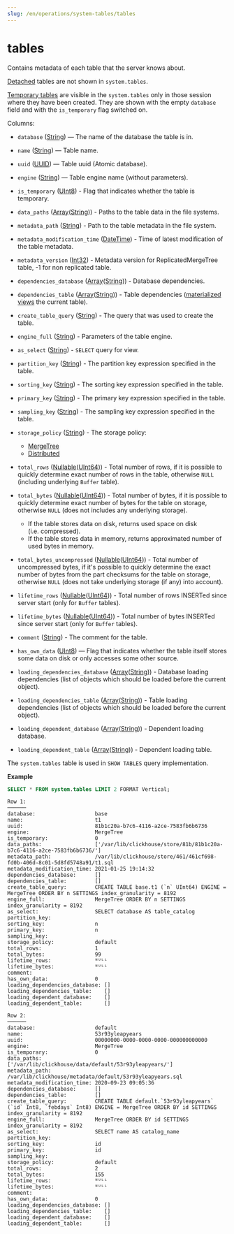 ```yaml
---
slug: /en/operations/system-tables/tables
---
```

# tables

Contains metadata of each table that the server knows about.

[Detached](../../sql-reference/statements/detach.md) tables are not shown in `system.tables`.

[Temporary tables](../../sql-reference/statements/create/table.md#temporary-tables) are visible in the `system.tables` only in those session where they have been created. They are shown with the empty `database` field and with the `is_temporary` flag switched on.

Columns:

- `database` ([String](../../sql-reference/data-types/string.md)) — The name of the database the table is in.

- `name` ([String](../../sql-reference/data-types/string.md)) — Table name.

- `uuid` ([UUID](../../sql-reference/data-types/uuid.md)) — Table uuid (Atomic database).

- `engine` ([String](../../sql-reference/data-types/string.md)) — Table engine name (without parameters).

- `is_temporary` ([UInt8](../../sql-reference/data-types/int-uint.md)) - Flag that indicates whether the table is temporary.

- `data_paths` ([Array](../../sql-reference/data-types/array.md)([String](../../sql-reference/data-types/string.md))) - Paths to the table data in the file systems.

- `metadata_path` ([String](../../sql-reference/data-types/string.md)) - Path to the table metadata in the file system.

- `metadata_modification_time` ([DateTime](../../sql-reference/data-types/datetime.md)) - Time of latest modification of the table metadata.

- `metadata_version` ([Int32](../../sql-reference/data-types/int-uint.md)) - Metadata version for ReplicatedMergeTree table, -1 for non replicated table.

- `dependencies_database` ([Array](../../sql-reference/data-types/array.md)([String](../../sql-reference/data-types/string.md))) - Database dependencies.

- `dependencies_table` ([Array](../../sql-reference/data-types/array.md)([String](../../sql-reference/data-types/string.md))) - Table dependencies ([materialized views](../../sql-reference/statements/create/view.md#materialized-view) the current table).

- `create_table_query` ([String](../../sql-reference/data-types/string.md)) - The query that was used to create the table.

- `engine_full` ([String](../../sql-reference/data-types/string.md)) - Parameters of the table engine.

- `as_select` ([String](../../sql-reference/data-types/string.md)) - `SELECT` query for view.

- `partition_key` ([String](../../sql-reference/data-types/string.md)) - The partition key expression specified in the table.

- `sorting_key` ([String](../../sql-reference/data-types/string.md)) - The sorting key expression specified in the table.

- `primary_key` ([String](../../sql-reference/data-types/string.md)) - The primary key expression specified in the table.

- `sampling_key` ([String](../../sql-reference/data-types/string.md)) - The sampling key expression specified in the table.

- `storage_policy` ([String](../../sql-reference/data-types/string.md)) - The storage policy:

    - [MergeTree](../../engines/table-engines/mergetree-family/mergetree.md#table_engine-mergetree-multiple-volumes)
    - [Distributed](../../engines/table-engines/special/distributed.md#distributed)

- `total_rows` ([Nullable](../../sql-reference/data-types/nullable.md)([UInt64](../../sql-reference/data-types/int-uint.md))) - Total number of rows, if it is possible to quickly determine exact number of rows in the table, otherwise `NULL` (including underlying `Buffer` table).

- `total_bytes` ([Nullable](../../sql-reference/data-types/nullable.md)([UInt64](../../sql-reference/data-types/int-uint.md))) - Total number of bytes, if it is possible to quickly determine exact number of bytes for the table on storage, otherwise `NULL` (does not includes any underlying storage).

    - If the table stores data on disk, returns used space on disk (i.e. compressed).
    - If the table stores data in memory, returns approximated number of used bytes in memory.

- `total_bytes_uncompressed` ([Nullable](../../sql-reference/data-types/nullable.md)([UInt64](../../sql-reference/data-types/int-uint.md))) - Total number of uncompressed bytes, if it's possible to quickly determine the exact number of bytes from the part checksums for the table on storage, otherwise `NULL` (does not take underlying storage (if any) into account).

- `lifetime_rows` ([Nullable](../../sql-reference/data-types/nullable.md)([UInt64](../../sql-reference/data-types/int-uint.md))) - Total number of rows INSERTed since server start (only for `Buffer` tables).

- `lifetime_bytes` ([Nullable](../../sql-reference/data-types/nullable.md)([UInt64](../../sql-reference/data-types/int-uint.md))) - Total number of bytes INSERTed since server start (only for `Buffer` tables).

- `comment` ([String](../../sql-reference/data-types/string.md)) - The comment for the table.

- `has_own_data` ([UInt8](../../sql-reference/data-types/int-uint.md)) — Flag that indicates whether the table itself stores some data on disk or only accesses some other source.

- `loading_dependencies_database` ([Array](../../sql-reference/data-types/array.md)([String](../../sql-reference/data-types/string.md))) - Database  loading dependencies (list of objects which should be loaded before the current object).

- `loading_dependencies_table` ([Array](../../sql-reference/data-types/array.md)([String](../../sql-reference/data-types/string.md))) - Table loading dependencies (list of objects which should be loaded before the current object).

- `loading_dependent_database` ([Array](../../sql-reference/data-types/array.md)([String](../../sql-reference/data-types/string.md))) - Dependent loading database.

- `loading_dependent_table` ([Array](../../sql-reference/data-types/array.md)([String](../../sql-reference/data-types/string.md))) - Dependent loading table.

The `system.tables` table is used in `SHOW TABLES` query implementation.

**Example**

```sql
SELECT * FROM system.tables LIMIT 2 FORMAT Vertical;
```

```text
Row 1:
──────
database:                   base
name:                       t1
uuid:                       81b1c20a-b7c6-4116-a2ce-7583fb6b6736
engine:                     MergeTree
is_temporary:               0
data_paths:                 ['/var/lib/clickhouse/store/81b/81b1c20a-b7c6-4116-a2ce-7583fb6b6736/']
metadata_path:              /var/lib/clickhouse/store/461/461cf698-fd0b-406d-8c01-5d8fd5748a91/t1.sql
metadata_modification_time: 2021-01-25 19:14:32
dependencies_database:      []
dependencies_table:         []
create_table_query:         CREATE TABLE base.t1 (`n` UInt64) ENGINE = MergeTree ORDER BY n SETTINGS index_granularity = 8192
engine_full:                MergeTree ORDER BY n SETTINGS index_granularity = 8192
as_select:                  SELECT database AS table_catalog
partition_key:
sorting_key:                n
primary_key:                n
sampling_key:
storage_policy:             default
total_rows:                 1
total_bytes:                99
lifetime_rows:              ᴺᵁᴸᴸ
lifetime_bytes:             ᴺᵁᴸᴸ
comment:
has_own_data:               0
loading_dependencies_database: []
loading_dependencies_table:    []
loading_dependent_database:    []
loading_dependent_table:       []

Row 2:
──────
database:                   default
name:                       53r93yleapyears
uuid:                       00000000-0000-0000-0000-000000000000
engine:                     MergeTree
is_temporary:               0
data_paths:                 ['/var/lib/clickhouse/data/default/53r93yleapyears/']
metadata_path:              /var/lib/clickhouse/metadata/default/53r93yleapyears.sql
metadata_modification_time: 2020-09-23 09:05:36
dependencies_database:      []
dependencies_table:         []
create_table_query:         CREATE TABLE default.`53r93yleapyears` (`id` Int8, `febdays` Int8) ENGINE = MergeTree ORDER BY id SETTINGS index_granularity = 8192
engine_full:                MergeTree ORDER BY id SETTINGS index_granularity = 8192
as_select:                  SELECT name AS catalog_name
partition_key:
sorting_key:                id
primary_key:                id
sampling_key:
storage_policy:             default
total_rows:                 2
total_bytes:                155
lifetime_rows:              ᴺᵁᴸᴸ
lifetime_bytes:             ᴺᵁᴸᴸ
comment:
has_own_data:               0
loading_dependencies_database: []
loading_dependencies_table:    []
loading_dependent_database:    []
loading_dependent_table:       []
```

